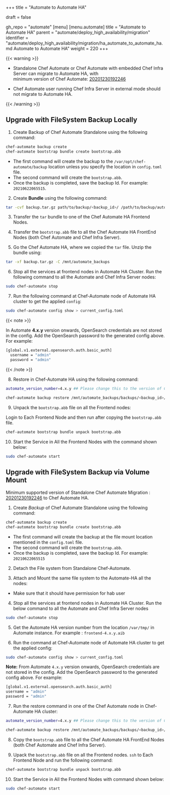 +++
title = "Automate to Automate HA"

draft = false

gh_repo = "automate"
[menu]
  [menu.automate]
    title = "Automate to Automate HA"
    parent = "automate/deploy_high_availability/migration"
    identifier = "automate/deploy_high_availability/migration/ha_automate_to_automate_ha.md Automate to Automate HA"
    weight = 220
+++
 
{{< warning >}}

- Standalone Chef Automate or Chef Automate with embedded Chef Infra Server can migrate to Automate HA, with  
minimum version of Chef Automate: [20201230192246](https://docs.chef.io/release_notes_automate/#20201230192246)

- Chef Automate user running Chef Infra Server in external mode should not migrate to Automate HA. 

{{< /warning >}}

## Upgrade with FileSystem Backup Locally


1. Create Backup of Chef Automate Standalone using the following command:

```bash
chef-automate backup create
chef-automate bootstrap bundle create bootstrap.abb
```

- The first command will create the backup to the `/var/opt/chef-automate/backup` location unless you specify the location in `config.toml` file.
- The second command will create the `bootstrap.abb`.
- Once the backup is completed, save the backup Id. For example: `20210622065515`.

2. Create **Bundle** using the following command:

```bash
tar -cvf backup.tar.gz path/to/backup/<backup_id>/ /path/to/backup/automatebackup-elasticsearch/ /path/to/backup/.tmp/
```

3. Transfer the `tar` bundle to one of the Chef Automate HA Frontend Nodes.

4. Transfer the `bootstrap.abb` file to all the Chef Automate HA FrontEnd Nodes (both Chef Automate and Chef Infra Server).

5. Go the Chef Automate HA, where we copied the `tar` file. Unzip the bundle using:

```bash
tar -xf backup.tar.gz -C /mnt/automate_backups
```

6. Stop all the services at frontend nodes in Automate HA Cluster. Run the following command to all the Automate and Chef Infra Server nodes:

``` bash
sudo chef-automate stop
```

7. Run the following command at Chef-Automate node of Automate HA cluster to get the applied `config`:

```bash
sudo chef-automate config show > current_config.toml 
```

{{< note >}}

In Automate **4.x.y** version onwards, OpenSearch credentials are not stored in the config. Add the OpenSearch password to the generated config above. For example:

```bash
[global.v1.external.opensearch.auth.basic_auth]
  username = "admin"
  password = "admin"
```

{{< /note >}}

8. Restore in Chef-Automate HA using the following command:

```bash
automate_version_number=4.x.y ## Please change this to the version of Chef Automate HA installed. Look for /var/tmp/frontend-4.x.y.aib file
     
chef-automate backup restore /mnt/automate_backups/backups/<backup_id>/ --patch-config current_config.toml --airgap-bundle /var/tmp/frontend-${automate_version_number}.aib --skip-preflight
```

9. Unpack the `bootstrap.abb` file on all the Frontend nodes:

Login to Each Frontend Node and then run after copying the `bootstrap.abb` file.

```bash
chef-automate bootstrap bundle unpack bootstrap.abb
```

10. Start the Service in All the Frontend Nodes with the command shown below:

```bash
sudo chef-automate start
```

## Upgrade with FileSystem Backup via Volume Mount

Minimum supported version of Standalone Chef Automate Migration : [20201230192246](https://docs.chef.io/release_notes_automate/#20201230192246) to Chef Automate HA.

1. Create *Backup* of Chef Automate Standalone using the following command:

```bash
chef-automate backup create
chef-automate bootstrap bundle create bootstrap.abb
```

- The first command will create the backup at the file mount location mentioned in the `config.toml` file.
- The second command will create the `bootstrap.abb`.
- Once the backup is completed, save the backup Id. For example: `20210622065515`

2. Detach the File system from Standalone Chef-Automate.

3. Attach and Mount the same file system to the Automate-HA all the nodes:

- Make sure that it should have permission for hab user

4. Stop all the services at frontend nodes in Automate HA Cluster. Run the below command to all the Automate and Chef Infra Server nodes

``` bash
sudo chef-automate stop
```

5. Get the Automate HA version number from the location `/var/tmp/` in Automate instance. For example : `frontend-4.x.y.aib`

6. Run the command at Chef-Automate node of Automate HA cluster to get the applied config:

```bash
sudo chef-automate config show > current_config.toml 
```

**Note:** From Automate `4.x.y` version onwards, OpenSearch credentials are not stored in the config. Add the OpenSearch password to the generated config above. For example:

```bash
[global.v1.external.opensearch.auth.basic_auth]
username = "admin"
password = "admin"
```

7. Run the restore command in one of the Chef Automate node in Chef-Automate HA cluster:
    
```bash
automate_version_number=4.x.y ## Please change this to the version of Chef Automate HA installed. Look for /var/tmp/frontend-4.x.y.aib file

chef-automate backup restore /mnt/automate_backups/backups/<backup_id>/ --patch-config current_config.toml --airgap-bundle /var/tmp/frontend-${automate_version_number}.aib --skip-preflight

```

8. Copy the `bootstrap.abb` file to all the Chef Automate HA FrontEnd Nodes (both Chef Automate and Chef Infra Server).

9. Upack the `bootstrap.abb` file on all the Frontend nodes. `ssh` to Each Frontend Node and run the following command:

```bash
chef-automate bootstrap bundle unpack bootstrap.abb
```

10. Start the Service in All the Frontend Nodes with command shown below:

``` bash
sudo chef-automate start
```
